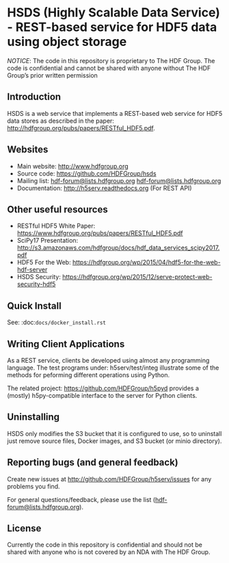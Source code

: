 HSDS (Highly Scalable Data Service) - REST-based service for HDF5 data using object storage
===========================================================================================

*NOTICE*: The code in this repository is proprietary to The HDF Group. The code is confidential
and cannot be shared with anyone without The HDF Group’s prior written permission

Introduction
------------
HSDS is a web service that implements a REST-based web service for HDF5 data stores
as described in the paper: http://hdfgroup.org/pubs/papers/RESTful_HDF5.pdf. 

Websites
--------

* Main website: http://www.hdfgroup.org
* Source code: https://github.com/HDFGroup/hsds
* Mailing list: hdf-forum@lists.hdfgroup.org <hdf-forum@lists.hdfgroup.org>
* Documentation: http://h5serv.readthedocs.org  (For REST API)

Other useful resources
----------------------

* RESTful HDF5 White Paper: https://www.hdfgroup.org/pubs/papers/RESTful_HDF5.pdf  
* SciPy17 Presentation: http://s3.amazonaws.com/hdfgroup/docs/hdf_data_services_scipy2017.pdf 
* HDF5 For the Web: https://hdfgroup.org/wp/2015/04/hdf5-for-the-web-hdf-server
* HSDS Security: https://hdfgroup.org/wp/2015/12/serve-protect-web-security-hdf5 


Quick Install
-------------

See: :doc:`docs/docker_install.rst`
 
 
Writing Client Applications
----------------------------
As a REST service, clients be developed using almost any programming language.  The 
test programs under: h5serv/test/integ illustrate some of the methods for peforming
different operations using Python. 

The related project: https://github.com/HDFGroup/h5pyd provides a (mostly) h5py-compatible 
interface to the server for Python clients.


Uninstalling
------------

HSDS only modifies the S3 bucket that it is configured to use, so to uninstall just remove 
source files, Docker images, and S3 bucket (or minio directory). 

    
Reporting bugs (and general feedback)
-------------------------------------

Create new issues at http://github.com/HDFGroup/h5serv/issues for any problems you find. 

For general questions/feedback, please use the list (hdf-forum@lists.hdfgroup.org).

License
-------

Currently the code in this repository is confidential and should not be shared with
anyone who is not covered by an NDA with The HDF Group.
